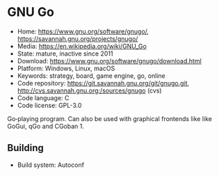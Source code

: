 # GNU Go

- Home: https://www.gnu.org/software/gnugo/, https://savannah.gnu.org/projects/gnugo/
- Media: https://en.wikipedia.org/wiki/GNU_Go
- State: mature, inactive since 2011
- Download: https://www.gnu.org/software/gnugo/download.html
- Platform: Windows, Linux, macOS
- Keywords: strategy, board, game engine, go, online
- Code repository: https://git.savannah.gnu.org/git/gnugo.git, http://cvs.savannah.gnu.org:/sources/gnugo (cvs)
- Code language: C
- Code license: GPL-3.0

Go‐playing program.
Can also be used with graphical frontends like like GoGui, qGo and CGoban 1.

## Building

- Build system: Autoconf
